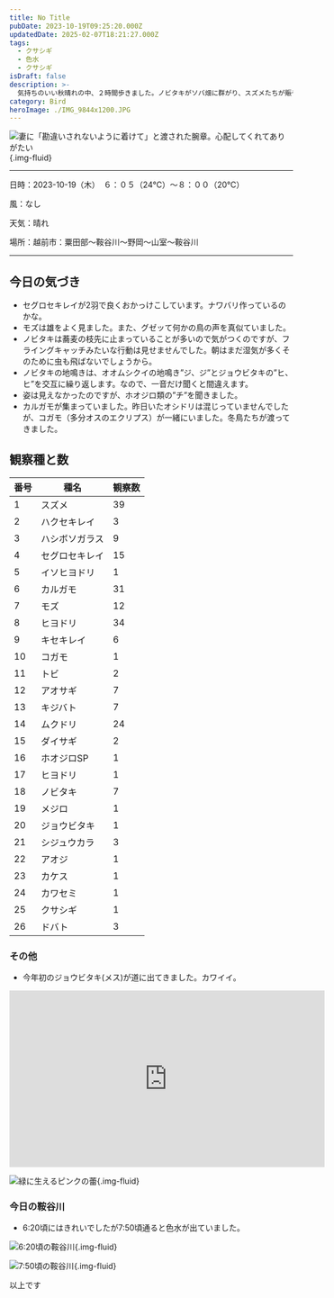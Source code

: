```yaml
---
title: No Title
pubDate: 2023-10-19T09:25:20.000Z
updatedDate: 2025-02-07T18:21:27.000Z
tags:
  - クサシギ
  - 色水
  - クサシギ
isDraft: false
description: >-
  気持ちのいい秋晴れの中、２時間歩きました。ノビタキがソバ畑に群がり、スズメたちが賑やかです。なんといっても今日はジョウビタキ、クサシギとカワセミが現れたのがうれしかった。当地の今季初です。
category: Bird
heroImage: ./IMG_9844x1200.JPG
---
```


![妻に「勘違いされないように着けて」と渡された腕章。心配してくれてありがたい](https://object-storage.tyo2.conoha.io/v1/nc_.../blog-astro-assets/IMG_9844x1200.JPG){.img-fluid}

------

日時：2023-10-19（木）　６：０５（24℃）〜８：００（20℃）

風：なし

天気：晴れ

場所：越前市：粟田部〜鞍谷川〜野岡〜山室〜鞍谷川

------

## 今日の気づき

- セグロセキレイが2羽で良くおかっけこしています。ナワバリ作っているのかな。
- モズは雄をよく見ました。また、グゼッて何かの鳥の声を真似ていました。
- ノビタキは蕎麦の枝先に止まっていることが多いので気がつくのですが、フライングキャッチみたいな行動は見せませんでした。朝はまだ湿気が多くそのために虫も飛ばないでしょうから。
- ノビタキの地鳴きは、オオムシクイの地鳴き”ジ、ジ”とジョウビタキの”ヒ、ヒ”を交互に繰り返します。なので、一音だけ聞くと間違えます。
- 姿は見えなかったのですが、ホオジロ類の”チ”を聞きました。
- カルガモが集まっていました。昨日いたオシドリは混じっていませんでしたが、コガモ（多分オスのエクリプス）が一緒にいました。冬鳥たちが渡ってきました。


## 観察種と数

| 番号 | 種名           | 観察数 |
| ---- | -------------- | ------ |
| 1    | スズメ         | 39     |
| 2    | ハクセキレイ   | 3      |
| 3    | ハシボソガラス | 9      |
| 4    | セグロセキレイ | 15     |
| 5    | イソヒヨドリ   | 1      |
| 6    | カルガモ       | 31     |
| 7    | モズ           | 12     |
| 8    | ヒヨドリ       | 34     |
| 9    | キセキレイ     | 6      |
| 10   | コガモ         | 1      |
| 11   | トビ           | 2      |
| 12   | アオサギ       | 7      |
| 13   | キジバト       | 7      |
| 14   | ムクドリ       | 24     |
| 15   | ダイサギ       | 2      |
| 16   | ホオジロSP     | 1      |
| 17   | ヒヨドリ       | 1      |
| 18   | ノビタキ       | 7      |
| 19   | メジロ         | 1      |
| 20   | ジョウビタキ   | 1      |
| 21   | シジュウカラ   | 3      |
| 22   | アオジ         | 1      |
| 23   | カケス         | 1      |
| 24   | カワセミ       | 1      |
| 25   | クサシギ       | 1      |
| 26   | ドバト         | 3      |

### その他
- 今年初のジョウビタキ(メス)が道に出てきました。カワイイ。

<iframe src="https://www.facebook.com/plugins/video.php?height=314&href=https%3A%2F%2Fwww.facebook.com%2F100007482843025%2Fvideos%2F344540961442846%2F&show_text=false&width=560&t=0" width="560" height="314" style="border:none;overflow:hidden" scrolling="no" frameborder="0" allowfullscreen="true" allow="autoplay; clipboard-write; encrypted-media; picture-in-picture; web-share" allowFullScreen="true"></iframe>


![緑に生えるピンクの蕾](https://object-storage.tyo2.conoha.io/v1/nc_.../blog-astro-assets/IMG_9848x1200.JPG){.img-fluid}





### 今日の鞍谷川


- 6:20頃にはきれいでしたが7:50頃通ると色水が出ていました。

![6:20頃の鞍谷川](https://object-storage.tyo2.conoha.io/v1/nc_.../blog-astro-assets/IMG_9842x1200.JPG){.img-fluid}

![7:50頃の鞍谷川](https://object-storage.tyo2.conoha.io/v1/nc_.../blog-astro-assets/IMG_9851-7677473x1200.JPG){.img-fluid}



以上です

   
